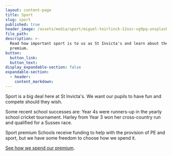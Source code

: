 ```yaml
---
layout: content-page
title: Sport
slug: sport
published: true
header_image: /assets/media/sport/miguel-teirlinck-12ozc-vg9pq-unsplash.jpg
file_path:
description: >-
  Read how important sport is to us as St Invicta's and learn about the sport
  premium.
button:
  button_link:
  button_text:
display_expandable-section: false
expandable-section:
  - header:
    content_markdown:
---
```


Sport is a big deal here at St Invicta's. We want our pupils to have fun and compete should they wish.

Some recent school successes are: Year 4s were runners-up in the yearly school cricket tournament. Harley from Year 3 won her cross-country run and qualified for a Sussex race.

Sport premium Schools receive funding to help with the provision of PE and sport, but we have some freedom to choose how we spend it.

[See how we spend our premium](/assets/media/sport/woodys-website.pdf).